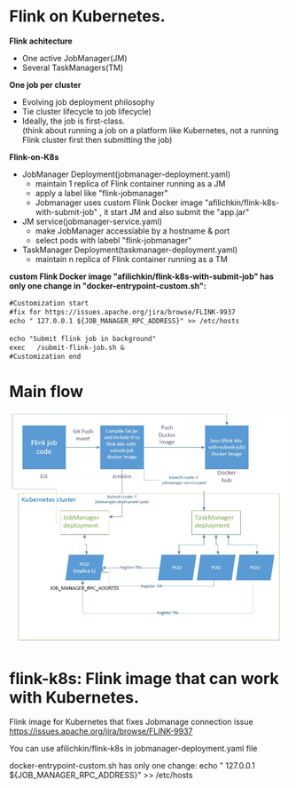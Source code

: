 # Flink on Kubernetes.

**Flink achitecture**


<ul>
  <li>One active JobManager(JM) </li>
  <li>Several TaskManagers(TM)</li>
</ul>

**One job per cluster**
<ul>
  <li>Evolving job deployment philosophy</li>
  <li>Tie cluster lifecycle to job lifecycle)</li>
  <li>Ideally, the job is first-class.<br>
  (think about running a job on a platform like Kubernetes, 
  not a running Flink cluster first then submitting the job)</li> 
</ul>

**Flink-on-K8s**

<ul>
  <li>JobManager Deployment(jobmanager-deployment.yaml)
  <ul>
    <li>maintain 1 replica of Flink container running as a JM </li>
    <li>apply a label like "flink-jobmanager"</li>
    <li>Jobmanager uses custom Flink Docker image "afilichkin/flink-k8s-with-submit-job" , it start JM and also submit the "app.jar"
  </ul>
  </li>
  <li>JM service(jobmanager-service.yaml)
  <ul>
      <li>make JobManager accessiable by a hostname & port</li>
      <li>select pods with labebl "flink-jobmanager"</li>
    </ul>
    </li>
    
  <li>TaskManager Deployment(taskmanager-deployment.yaml)
    <ul>
      <li>maintain n replica of Flink container running as a TM </li>
    </ul>
  </li>    
</ul>

**custom Flink Docker image "afilichkin/flink-k8s-with-submit-job" has only one change in "docker-entrypoint-custom.sh":**

    
    #Customization start
    #fix for https://issues.apache.org/jira/browse/FLINK-9937
    echo " 127.0.0.1 ${JOB_MANAGER_RPC_ADDRESS}" >> /etc/hosts
   
    echo "Submit flink job in background"
    exec   /submit-flink-job.sh &
    #Customization end


# Main flow
<img src="flow.jpg" width=800/>


# flink-k8s: Flink image that can work with Kubernetes.
Flink image for Kubernetes that fixes Jobmanage connection issue
https://issues.apache.org/jira/browse/FLINK-9937

You can use afilichkin/flink-k8s in jobmanager-deployment.yaml file

docker-entrypoint-custom.sh has only one change:
echo " 127.0.0.1 ${JOB_MANAGER_RPC_ADDRESS}" >> /etc/hosts

